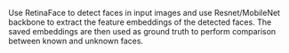 Use RetinaFace to detect faces in input images and use Resnet/MobileNet backbone to extract the feature embeddings of the detected faces. The saved embeddings are then used as ground truth to perform comparison between known and unknown faces.
